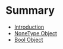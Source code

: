# Summary

* [Introduction](README.md)
* [NoneType Object](none-object.md)
* [Bool Object](bool-object.md)



